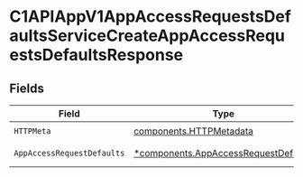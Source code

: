 # C1APIAppV1AppAccessRequestsDefaultsServiceCreateAppAccessRequestsDefaultsResponse


## Fields

| Field                                                                                       | Type                                                                                        | Required                                                                                    | Description                                                                                 |
| ------------------------------------------------------------------------------------------- | ------------------------------------------------------------------------------------------- | ------------------------------------------------------------------------------------------- | ------------------------------------------------------------------------------------------- |
| `HTTPMeta`                                                                                  | [components.HTTPMetadata](../../models/components/httpmetadata.md)                          | :heavy_check_mark:                                                                          | N/A                                                                                         |
| `AppAccessRequestDefaults`                                                                  | [*components.AppAccessRequestDefaults](../../models/components/appaccessrequestdefaults.md) | :heavy_minus_sign:                                                                          | Successful response                                                                         |